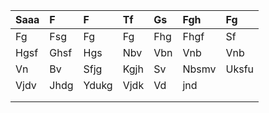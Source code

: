 ﻿|Saaa|F|F|Tf|Gs|Fgh|Fg|
| :- | :- | :- | :- | :- | :- | :- |
|Fg|Fsg|Fg|Fg|Fhg|Fhgf|Sf|
|Hgsf|Ghsf|Hgs|Nbv|Vbn|Vnb|Vnb|
|Vn|Bv|Sfjg|Kgjh|Sv|Nbsmv|Uksfu|
|Vjdv|Jhdg|Ydukg|Vjdk|Vd|jnd||
||||||||
||||||||

